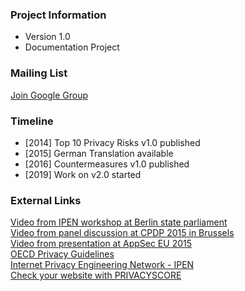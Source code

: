 ### Project Information
* Version 1.0
* Documentation Project
<!--* Lab Project-->

### Mailing List
<a href="https://groups.google.com/a/owasp.org/forum/#!forum/top-10-privacy-risks-project/join">Join Google Group</a>

### Timeline
* [2014] Top 10 Privacy Risks v1.0 published
* [2015] German Translation available
* [2016] Countermeasures v1.0 published
* [2019] Work on v2.0 started

### External Links
<p>
<a href="https://www.youtube.com/watch?v=mO7bjmUAq-Q">Video from IPEN workshop at Berlin state parliament</a><br />
<a href="https://www.youtube.com/watch?v=6SEdnWlSZyk">Video from panel discussion at CPDP 2015 in Brussels</a><br />
<a href="https://www.youtube.com/watch?v=WXSZiWNyPZA">Video from presentation at AppSec EU 2015</a><br />
<a href="http://www.oecd.org/sti/ieconomy/2013-oecd-privacy-guidelines.pdf">OECD Privacy Guidelines</a><br />
<a href="https://secure.edps.europa.eu/EDPSWEB/edps/EDPS/IPEN">Internet Privacy Engineering Network - IPEN</a><br />
<a href="https://privacyscore.org/">Check your website with PRIVACYSCORE</a>
</p>

<!--### Downloads or Social Links
* [Download](#)
* [Social Link](#)

### Code Repository
* [repo](#)-->
